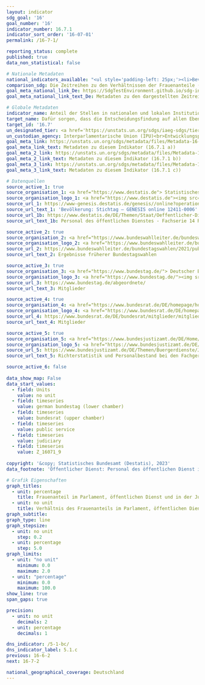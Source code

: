 ```yaml
---
layout: indicator    
sdg_goal: '16'    
goal_number: '16'    
indicator_number: 16.7.1    
indicator_sort_order: '16-07-01'    
permalink: /16-7-1/    

reporting_status: complete    
published: true    
data_non_statistical: false    

# Nationale Metadaten    
national_indicators_available: "<ul style='padding-left: 25px;'><li>Bevölkerung im erwerbsfähigen Alter</li> <li> Deutscher Bundestag</li> <li> Bundesrat</li> <li> Öffentlicher Dienst</li> <li> Justiz</li></ul>"    
comparison_sdg: Die Zeitreihen zu den Verhältnissen der Frauenanteile (ohne Einheit) entsprechen den globalen Metadaten. Die Zeitreihen zu den prozentualen Anteilen entsprechen nicht den globalen Metadaten, bieten aber zusätzliche Informationen.    
goal_meta_national_link_De: https://SdgTestEnvironment.github.io/sdg-indicators/public/MetaDe/16.7.1.pdf
goal_meta_national_link_text_De: Metadaten zu den dargestellten Zeitreihen    

# Globale Metadaten    
indicator_name: Anteil der Stellen in nationalen und lokalen Institutionen, einschließlich a) Gesetzgebungsorganen, b) des öffentlichen Dienstes und c) Rechtsprechungsorganen, im Vergleich zur nationalen Stellenverteilung, nach Geschlecht, Alter, Menschen mit Behinderungen und Bevölkerungsgruppen    
target_name: Dafür sorgen, dass die Entscheidungsfindung auf allen Ebenen bedarfsorientiert, inklusiv, partizipatorisch und repräsentativ ist    
target_id: '16.7'    
un_designated_tier: <a href='https://unstats.un.org/sdgs/iaeg-sdgs/tier-classification/' title='Klicken Sie hier um weitere Informationen zur UN-Tier-Klassifikation zu erhalten.'  target='_blank'>Tier I/II</a>    
un_custodian_agency: Interparlamentarische Union (IPU)<br>Entwicklungsprogramm der Vereinten Nationen (UNDP)    
goal_meta_link: https://unstats.un.org/sdgs/metadata/files/Metadata-16-07-01a.pdf    
goal_meta_link_text: Metadaten zu diesem Indikator (16.7.1 a))
goal_meta_2_link: https://unstats.un.org/sdgs/metadata/files/Metadata-16-07-01b.pdf
goal_meta_2_link_text: Metadaten zu diesem Indikator (16.7.1 b))
goal_meta_3_link: https://unstats.un.org/sdgs/metadata/files/Metadata-16-07-01c.pdf
goal_meta_3_link_text: Metadaten zu diesem Indikator (16.7.1 c))        

# Datenquellen
source_active_1: true
source_organisation_1: <a href="https://www.destatis.de"> Statistisches Bundesamt (Destatis) </a>
source_organisation_logo_1: <a href="https://www.destatis.de"><img src="https://g205sdgs.github.io/sdg-indicators/public/OrgImgDe/destatis.png" alt="Logo destatis" style="height:60px; width:148px"/></a>
source_url_1: https://www-genesis.destatis.de/genesis//online?operation=table&code=12411-0006
source_url_text_1: 'Bevölkerung: Stichtag – GENESIS online 12411-0006'
source_url_1b: https://www.destatis.de/DE/Themen/Staat/Oeffentlicher-Dienst/Publikationen/Downloads-Oeffentlicher-Dienst/personal-oeffentlicher-dienst-2140600207004.html
source_url_text_1b: Personal des öffentlichen Dienstes - Fachserie 14 Reihe 6

source_active_2: true
source_organisation_2: <a href="https://www.bundeswahlleiter.de/bundeswahlleiter.html"> Der Bundeswahlleiter </a>
source_organisation_logo_2: <a href="https://www.bundeswahlleiter.de/bundeswahlleiter.html"><img src="https://g205sdgs.github.io/sdg-indicators/public/OrgImgDe/bundeswahlleiter.png" alt="Logo bundeswahlleiter" style="height:60px; width:148px"/></a>
source_url_2: https://www.bundeswahlleiter.de/bundestagswahlen/2021/publikationen.html
source_url_text_2: Ergebnisse früherer Bundestagswahlen

source_active_3: true
source_organisation_3: <a href="https://www.bundestag.de/"> Deutscher Bundestag </a>
source_organisation_logo_3: <a href="https://www.bundestag.de/"><img src="https://g205sdgs.github.io/sdg-indicators/public/OrgImgDe/bt.png" alt="Logo bt" style="height:60px; width:148px"/></a>
source_url_3: https://www.bundestag.de/abgeordnete/
source_url_text_3: Mitglieder

source_active_4: true
source_organisation_4: <a href="https://www.bundesrat.de/DE/homepage/homepage-node.html"> Bundesrat </a>
source_organisation_logo_4: <a href="https://www.bundesrat.de/DE/homepage/homepage-node.html"><img src="https://g205sdgs.github.io/sdg-indicators/public/OrgImgDe/brat.png" alt="Logo brat" style="height:60px; width:148px"/></a>
source_url_4: https://www.bundesrat.de/DE/bundesrat/mitglieder/mitglieder-node.html
source_url_text_4: Mitglieder

source_active_5: true
source_organisation_5: <a href="https://www.bundesjustizamt.de/DE/Home/Home_node.html"> Bundesamt für Justiz (BfJ) </a>
source_organisation_logo_5: <a href="https://www.bundesjustizamt.de/DE/Home/Home_node.html"><img src="https://g205sdgs.github.io/sdg-indicators/public/OrgImgDe/bafj.png" alt="Logo bafj" style="height:60px; width:148px"/></a>
source_url_5: https://www.bundesjustizamt.de/DE/Themen/Buergerdienste/Justizstatistik/Personal/Personal_node.html
source_url_text_5: Richterstatistik und Personalbestand bei den Fachgerichtsbarkeiten

source_active_6: false
    
data_show_map: False    
data_start_values: 
  - field: Units
    value: no unit
  - field: timeseries
    value: german bundestag (lower chamber)
  - field: timeseries
    value: bundesrat (upper chamber)
  - field: timeseries
    value: public service
  - field: timeseries
    value: judiciary
  - field: timeseries
    value: Z_16071_9    
    
copyright: '&copy; Statistisches Bundesamt (Destatis), 2023'    
data_footnote: 'Öffentlicher Dienst: Personal des öffentlichen Dienst im Bundes- und Landesbereich; in Vollzeitäquivalenten der Beschäftigten am 30. Juni des jeweiligen Jahres.'    

# Grafik Eigenschaften    
graph_titles:
  - unit: percentage
    title: Frauenanteil im Parlament, öffentlichen Dienst und in der Justiz sowie in der Bevölkerung
  - unit: no unit
    title: Verhältnis des Frauenanteils im Parlament, öffentlichen Dienst und in der Justiz zur Bevölkerung im erwerbsfähigen Alter
graph_subtitle:     
graph_type: line
graph_stepsize: 
  - unit: no unit
    step: 0.2
  - unit: percentage
    step: 5.0    
graph_limits:
  - unit: "no unit"
    minimum: 0.0
    maximum: 2.0
  - unit: "percentage"
    minimum: 0.0
    maximum: 100.0
show_line: true
span_gaps: true

precision:
  - unit: no unit
    decimals: 2
  - unit: percentage
    decimals: 1    

dns_indicator: /5-1-bc/
dns_indicator_label: 5.1.c
previous: 16-6-2    
next: 16-7-2    

national_geographical_coverage: Deutschland    
---
```


<span></span>